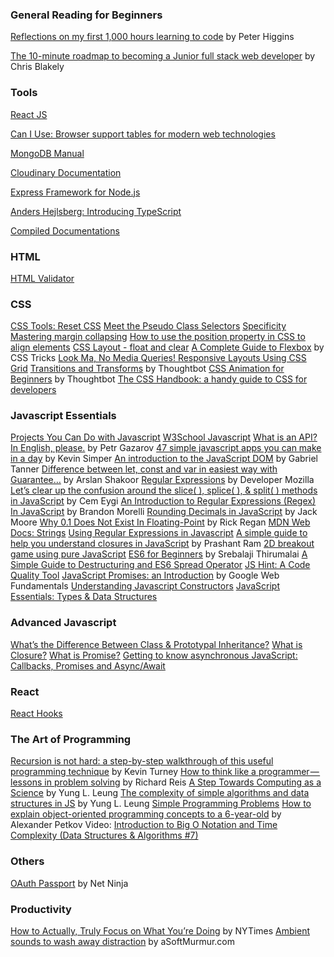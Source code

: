 ### General Reading for Beginners
<a href="https://medium.freecodecamp.org/reflections-on-my-first-1-000-hours-learning-to-code-17cd32e72f11">Reflections on my first 1,000 hours learning to code</a> by Peter Higgins

<a href="https://medium.freecodecamp.org/the-10-minute-roadmap-to-becoming-a-junior-full-stack-web-developer-1131d4ffc48">The 10-minute roadmap to becoming a Junior full stack web developer</a> by Chris Blakely

### Tools
<a href="https://reactjs.org/">React JS</a>

<a href="https://caniuse.com/">Can I Use: Browser support tables for modern web technologies</a>

<a href="https://docs.mongodb.com/manual/">MongoDB Manual</a>

<a href="https://cloudinary.com/documentation">Cloudinary Documentation</a>

<a href="https://expressjs.com/">Express Framework for Node.js</a>

<a href="https://channel9.msdn.com/posts/Anders-Hejlsberg-Introducing-TypeScript">Anders Hejlsberg: Introducing TypeScript</a>

<a href="https://devdocs.io/">Compiled Documentations</a>

### HTML
<a href="https://validator.w3.org/">HTML Validator</a>

### CSS
<a href="https://meyerweb.com/eric/tools/css/reset/">CSS Tools: Reset CSS</a>
<a href="https://css-tricks.com/pseudo-class-selectors/">Meet the Pseudo Class Selectors</a>
<a href="https://developer.mozilla.org/en-US/docs/Web/CSS/Specificity">Specificity</a>
<a href="https://developer.mozilla.org/en-US/docs/Web/CSS/CSS_Box_Model/Mastering_margin_collapsing">Mastering margin collapsing</a>
<a href="https://medium.freecodecamp.org/how-to-use-the-position-property-in-css-to-align-elements-d8f49c403a26">How to use the position property in CSS to align elements</a>
<a href="https://www.w3schools.com/css/css_float.asp">CSS Layout - float and clear</a>
<a href="https://css-tricks.com/snippets/css/a-guide-to-flexbox/">A Complete Guide to Flexbox</a> by CSS Tricks
<a href="https://css-tricks.com/look-ma-no-media-queries-responsive-layouts-using-css-grid/">Look Ma, No Media Queries! Responsive Layouts Using CSS Grid</a>
<a href="https://thoughtbot.com/blog/transitions-and-transforms">Transitions and Transforms</a> by Thoughtbot
<a href="https://thoughtbot.com/blog/css-animation-for-beginners">CSS Animation for Beginners</a> by Thoughtbot
<a href="https://medium.freecodecamp.org/the-css-handbook-a-handy-guide-to-css-for-developers-b56695917d11">The CSS Handbook: a handy guide to CSS for developers</a>

### Javascript Essentials
<a href="https://skillcrush.com/2018/06/18/projects-you-can-do-with-javascript/">Projects You Can Do with Javascript</a>
<a href="https://www.w3schools.com/js/default.asp">W3School Javascript</a>
<a href="https://medium.freecodecamp.org/what-is-an-api-in-english-please-b880a3214a82">What is an API? In English, please.</a> by Petr Gazarov
<a href="https://medium.com/@kevinsimper/47-simple-javascript-apps-you-can-make-in-a-day-98f5207ca2e1">47 simple javascript apps you can make in a day</a> by Kevin Simper
<a href="https://medium.freecodecamp.org/an-introduction-to-the-javascript-dom-512463dd62ec">An introduction to the JavaScript DOM</a> by Gabriel Tanner
<a href="https://codeburst.io/learn-let-var-and-const-in-easiest-way-with-guarantee-e6ecf551018a">Difference between let, const and var in easiest way with Guarantee…</a> by Arslan Shakoor
<a href="https://developer.mozilla.org/en-US/docs/Web/JavaScript/Guide/Regular_Expressions">Regular Expressions</a> by Developer Mozilla
<a href="https://medium.freecodecamp.org/lets-clear-up-the-confusion-around-the-slice-splice-split-methods-in-javascript-8ba3266c29ae">Let’s clear up the confusion around the slice( ), splice( ), & split( ) methods in JavaScript</a> by Cem Eygi
<a href="https://codeburst.io/an-introduction-to-regular-expressions-regex-in-javascript-1d3559e7ac9a">An Introduction to Regular Expressions (Regex) In JavaScript</a> by Brandon Morelli
<a href="http://www.jacklmoore.com/notes/rounding-in-javascript/">Rounding Decimals in JavaScript</a> by Jack Moore
<a href="https://www.exploringbinary.com/why-0-point-1-does-not-exist-in-floating-point/">Why 0.1 Does Not Exist In Floating-Point</a> by Rick Regan
<a href="https://developer.mozilla.org/en-US/docs/Web/JavaScript/Reference/Global_Objects/String">MDN Web Docs: Strings</a>
<a href="https://regexone.com/references/javascript">Using Regular Expressions in Javascript</a>
<a href="https://medium.freecodecamp.org/javascript-closures-simplified-d0d23fa06ba4">A simple guide to help you understand closures in JavaScript</a> by Prashant Ram
<a href="https://developer.mozilla.org/en-US/docs/Games/Tutorials/2D_Breakout_game_pure_JavaScript">2D breakout game using pure JavaScript</a>
<a href="https://codeburst.io/es6-tutorial-for-beginners-5f3c4e7960be">ES6 for Beginners</a> by Srebalaji Thirumalai
<a href="https://codeburst.io/a-simple-guide-to-destructuring-and-es6-spread-operator-e02212af5831">A Simple Guide to Destructuring and ES6 Spread Operator</a>
<a href="https://jshint.com/">JS Hint: A Code Quality Tool</a>
<a href="https://developers.google.com/web/fundamentals/primers/promises">JavaScript Promises: an Introduction</a> by Google Web Fundamentals
<a href="https://css-tricks.com/understanding-javascript-constructors/">Understanding Javascript Constructors</a>
<a href="https://codeburst.io/javascript-essentials-types-data-structures-3ac039f9877b">JavaScript Essentials: Types & Data Structures</a>

### Advanced Javascript
<a href="https://medium.com/javascript-scene/master-the-javascript-interview-what-s-the-difference-between-class-prototypal-inheritance-e4cd0a7562e9">What’s the Difference Between Class & Prototypal Inheritance?</a>
<a href="https://medium.com/javascript-scene/master-the-javascript-interview-what-is-a-closure-b2f0d2152b36">What is Closure?</a>
<a href="https://medium.com/javascript-scene/master-the-javascript-interview-what-is-a-promise-27fc71e77261">What is Promise?</a>
<a href="https://medium.com/codebuddies/getting-to-know-asynchronous-javascript-callbacks-promises-and-async-await-17e0673281ee">Getting to know asynchronous JavaScript: Callbacks, Promises and Async/Await</a>

### React
<a href="https://youtu.be/-MlNBTSg_Ww">React Hooks</a>

### The Art of Programming
<a href="https://medium.freecodecamp.org/recursion-is-not-hard-858a48830d83">Recursion is not hard: a step-by-step walkthrough of this useful programming technique</a> by Kevin Turney
<a href="https://medium.freecodecamp.org/how-to-think-like-a-programmer-lessons-in-problem-solving-d1d8bf1de7d2">How to think like a programmer — lessons in problem solving</a> by Richard Reis
<a href="https://medium.freecodecamp.org/a-step-towards-computing-as-a-science-algorithms-data-structures-4c0e2d6ae79a">A Step Towards Computing as a Science</a> by Yung L. Leung
<a href="https://medium.freecodecamp.org/the-complexity-of-simple-algorithms-and-data-structures-in-javascript-11e25b29de1e">The complexity of simple algorithms and data structures in JS</a>  by Yung L. Leung
<a href="https://adriann.github.io/programming_problems.html">Simple Programming Problems</a>
<a href="https://medium.freecodecamp.org/object-oriented-programming-concepts-21bb035f7260">How to explain object-oriented programming concepts to a 6-year-old</a> by Alexander Petkov
Video: <a href ="https://www.youtube.com/watch?v=D6xkbGLQesk">Introduction to Big O Notation and Time Complexity (Data Structures & Algorithms #7)</a>

### Others
<a href="https://www.youtube.com/watch?v=sakQbeRjgwg">OAuth Passport</a> by Net Ninja

### Productivity
<a href="https://www.nytimes.com/2019/01/13/smarter-living/how-to-actually-truly-focus-on-what-youre-doing.html">How to Actually, Truly Focus on What You’re Doing</a> by NYTimes
<a href="https://asoftmurmur.com/">Ambient sounds to wash away distraction</a> by aSoftMurmur.com



